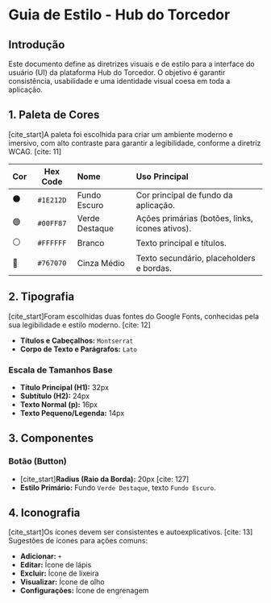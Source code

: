 # Guia de Estilo - Hub do Torcedor

## Introdução

Este documento define as diretrizes visuais e de estilo para a interface do usuário (UI) da plataforma Hub do Torcedor. O objetivo é garantir consistência, usabilidade e uma identidade visual coesa em toda a aplicação.

## 1. Paleta de Cores

[cite_start]A paleta foi escolhida para criar um ambiente moderno e imersivo, com alto contraste para garantir a legibilidade, conforme a diretriz WCAG. [cite: 11]

| Cor | Hex Code | Nome | Uso Principal |
| :--- | :---: | :--- | :--- |
| ⚫️ | `#1E212D` | Fundo Escuro | Cor principal de fundo da aplicação. |
| 🟢 | `#00FF87` | Verde Destaque | Ações primárias (botões, links, ícones ativos). |
| ⚪️ | `#FFFFFF` | Branco | Texto principal e títulos. |
| 🔘 | `#767070` | Cinza Médio | Texto secundário, placeholders e bordas. |

## 2. Tipografia

[cite_start]Foram escolhidas duas fontes do Google Fonts, conhecidas pela sua legibilidade e estilo moderno. [cite: 12]

* **Títulos e Cabeçalhos:** `Montserrat`
* **Corpo de Texto e Parágrafos:** `Lato`

### Escala de Tamanhos Base
* **Título Principal (H1):** 32px
* **Subtítulo (H2):** 24px
* **Texto Normal (p):** 16px
* **Texto Pequeno/Legenda:** 14px

## 3. Componentes

### Botão (Button)
* [cite_start]**Radius (Raio da Borda):** 20px [cite: 127]
* **Estilo Primário:** Fundo `Verde Destaque`, texto `Fundo Escuro`.

## 4. Iconografia

[cite_start]Os ícones devem ser consistentes e autoexplicativos. [cite: 13] Sugestões de ícones para ações comuns:
* **Adicionar:** `+`
* **Editar:** Ícone de lápis
* **Excluir:** Ícone de lixeira
* **Visualizar:** Ícone de olho
* **Configurações:** Ícone de engrenagem